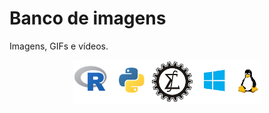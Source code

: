 # Banco de imagens

Imagens, GIFs e vídeos.

<p align="center">
<img src="Imagens_logo_repositorio.png" alt="Drawing" style="width:300px;"/>
</p>
